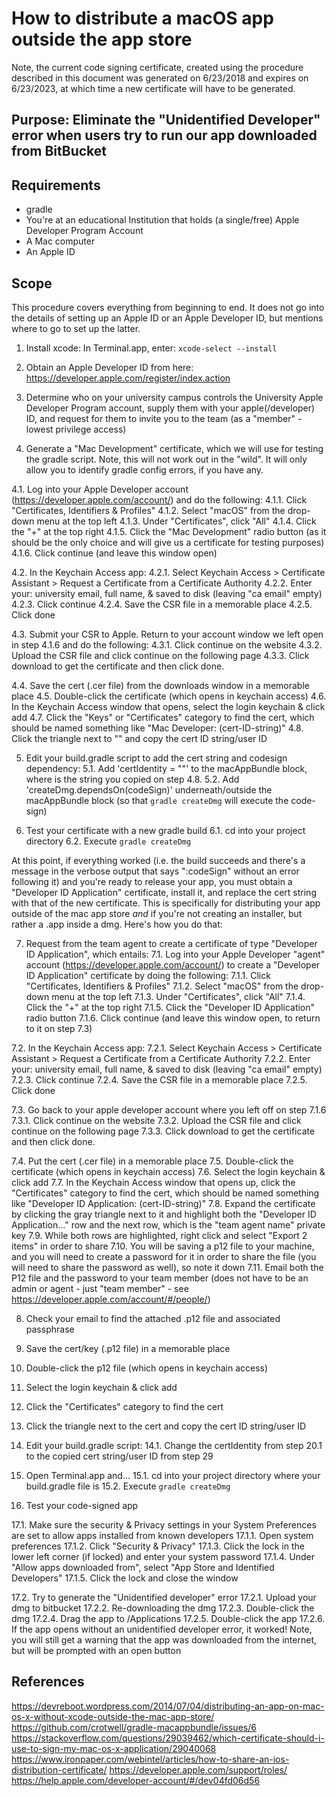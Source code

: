 # How to distribute a macOS app outside the app store

Note, the current code signing certificate, created using the procedure described in this document was generated on 6/23/2018 and expires on 6/23/2023, at which time a new certificate will have to be generated.

## Purpose: Eliminate the "Unidentified Developer" error when users try to run our app downloaded from BitBucket

## Requirements

- gradle
- You're at an educational Institution that holds (a single/free) Apple Developer Program Account
- A Mac computer
- An Apple ID

## Scope

This procedure covers everything from beginning to end.  It does not go into the details of setting up an Apple ID or an Apple Developer ID, but mentions where to go to set up the latter.

1. Install xcode: In Terminal.app, enter: `xcode-select --install`
2. Obtain an Apple Developer ID from here: https://developer.apple.com/register/index.action
3. Determine who on your university campus controls the University Apple Developer Program account, supply them with your apple(/developer) ID, and request for them to invite you to the team (as a "member" - lowest privilege access)

4. Generate a "Mac Development" certificate, which we will use for testing the gradle script.  Note, this will not work out in the "wild".  It will only allow you to identify gradle config errors, if you have any.

4.1. Log into your Apple Developer account (https://developer.apple.com/account/) and do the following:
4.1.1. Click "Certificates, Identifiers & Profiles"
4.1.2. Select "macOS" from the drop-down menu at the top left
4.1.3. Under "Certificates", click "All"
4.1.4. Click the "+" at the top right
4.1.5. Click the "Mac Development" radio button (as it should be the only choice and will give us a certificate for testing purposes)
4.1.6. Click continue (and leave this window open)

4.2. In the Keychain Access app:
4.2.1. Select Keychain Access > Certificate Assistant > Request a Certificate from a Certificate Authority
4.2.2. Enter your: university email, full name, & saved to disk (leaving "ca email" empty)
4.2.3. Click continue
4.2.4. Save the CSR file in a memorable place
4.2.5. Click done

4.3. Submit your CSR to Apple.  Return to your account window we left open in step 4.1.6 and do the following:
4.3.1. Click continue on the website
4.3.2. Upload the CSR file and click continue on the following page
4.3.3. Click download to get the certificate and then click done.

4.4. Save the cert (.cer file) from the downloads window in a memorable place
4.5. Double-click the certificate (which opens in keychain access)
4.6. In the Keychain Access window that opens, select the login keychain & click add
4.7. Click the "Keys" or "Certificates" category to find the cert, which should be named something like "Mac Developer: <your name> (cert-ID-string)"
4.8. Click the triangle next to "<your name>" and copy the cert ID string/user ID

5. Edit your build.gradle script to add the cert string and codesign dependency:
5.1. Add 'certIdentity = "<cert ID string>"' to the macAppBundle block, where <cert ID string> is the string you copied on step 4.8.
5.2. Add 'createDmg.dependsOn(codeSign)' underneath/outside the macAppBundle block (so that `gradle createDmg` will execute the code-sign)

6. Test your certificate with a new gradle build
6.1. cd into your project directory
6.2. Execute `gradle createDmg`

At this point, if everything worked (i.e. the build succeeds and there's a message in the verbose output that says ":codeSign" without an error following it) and you're ready to release your app, you must obtain a "Developer ID Application" certificate, install it, and replace the cert string with that of the new certificate.  This is specifically for distributing your app outside of the mac app store *and* if you're not creating an installer, but rather a .app inside a dmg.  Here's how you do that:

7. Request from the team agent to create a certificate of type "Developer ID Application", which entails:
7.1. Log into your Apple Developer "agent" account (https://developer.apple.com/account/) to create a "Developer ID Application" certificate by doing the following:
7.1.1. Click "Certificates, Identifiers & Profiles"
7.1.2. Select "macOS" from the drop-down menu at the top left
7.1.3. Under "Certificates", click "All"
7.1.4. Click the "+" at the top right
7.1.5. Click the "Developer ID Application" radio button
7.1.6. Click continue (and leave this window open, to return to it on step 7.3)

7.2. In the Keychain Access app:
7.2.1. Select Keychain Access > Certificate Assistant > Request a Certificate from a Certificate Authority
7.2.2. Enter your: university email, full name, & saved to disk (leaving "ca email" empty)
7.2.3. Click continue
7.2.4. Save the CSR file in a memorable place
7.2.5. Click done

7.3. Go back to your apple developer account where you left off on step 7.1.6
7.3.1. Click continue on the website
7.3.2. Upload the CSR file and click continue on the following page
7.3.3. Click download to get the certificate and then click done.

7.4. Put the cert (.cer file) in a memorable place
7.5. Double-click the certificate (which opens in keychain access)
7.6. Select the login keychain & click add
7.7. In the Keychain Access window that opens up, click the "Certificates" category to find the cert, which should be named something like "Developer ID Application: <team name> (cert-ID-string)"
7.8. Expand the certificate by clicking the gray triangle next to it and highlight both the "Developer ID Application..." row and the next row, which is the "team agent name" private key
7.9. While both rows are highlighted, right click and select "Export 2 items" in order to share
7.10. You will be saving a p12 file to your machine, and you will need to create a password for it in order to share the file (you will need to share the password as well), so note it down
7.11. Email both the P12 file and the password to your team member (does not have to be an admin or agent - just "team member" - see https://developer.apple.com/account/#/people/)

8. Check your email to find the attached .p12 file and associated passphrase
9. Save the cert/key (.p12 file) in a memorable place
10. Double-click the p12 file (which opens in keychain access)
11. Select the login keychain & click add
12. Click the "Certificates" category to find the cert
13. Click the triangle next to the cert and copy the cert ID string/user ID

14. Edit your build.gradle script:
14.1. Change the certIdentity from step 20.1 to the copied cert string/user ID from step 29

15. Open Terminal.app and...
15.1. cd into your project directory where your build.gradle file is
15.2. Execute `gradle createDmg`

16. Test your code-signed app

17.1. Make sure the security & Privacy settings in your System Preferences are set to allow apps installed from known developers
17.1.1. Open system preferences
17.1.2. Click "Security & Privacy"
17.1.3. Click the lock in the lower left corner (if locked) and enter your system password
17.1.4. Under "Allow apps downloaded from", select "App Store and Identified Developers"
17.1.5. Click the lock and close the window

17.2. Try to generate the "Unidentified developer" error
17.2.1. Upload your dmg to bitbucket
17.2.2. Re-downloading the dmg
17.2.3. Double-click the dmg
17.2.4. Drag the app to /Applications
17.2.5. Double-click the app
17.2.6. If the app opens without an unidentified developer error, it worked!  Note, you will still get a warning that the app was downloaded from the internet, but will be prompted with an open button



## References

https://devreboot.wordpress.com/2014/07/04/distributing-an-app-on-mac-os-x-without-xcode-outside-the-mac-app-store/
https://github.com/crotwell/gradle-macappbundle/issues/6
https://stackoverflow.com/questions/29039462/which-certificate-should-i-use-to-sign-my-mac-os-x-application/29040068
https://www.ironpaper.com/webintel/articles/how-to-share-an-ios-distribution-certificate/
https://developer.apple.com/support/roles/
https://help.apple.com/developer-account/#/dev04fd06d56
